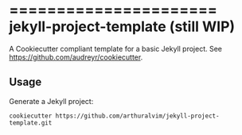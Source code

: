 ======================
jekyll-project-template (still WIP)
======================

A Cookiecutter compliant template for a basic Jekyll project.
See https://github.com/audreyr/cookiecutter.

Usage
-----

Generate a Jekyll project:

    cookiecutter https://github.com/arthuralvim/jekyll-project-template.git
